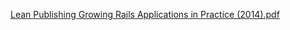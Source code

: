 [Lean Publishing Growing Rails Applications in Practice (2014).pdf](https://github.com/namtx/til/files/1443700/Lean.Publishing.Growing.Rails.Applications.in.Practice.2014.pdf)

